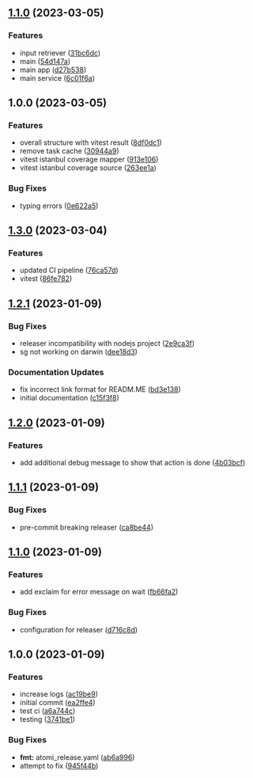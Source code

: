 ## [1.1.0](https://github.com/tr8team/test-sources/compare/v1.0.0...v1.1.0) (2023-03-05)


### Features

* input retriever ([31bc6dc](https://github.com/tr8team/test-sources/commit/31bc6dc3c3c4995c5b9146b7d68da787888bf852))
* main ([54d147a](https://github.com/tr8team/test-sources/commit/54d147a3e326080a0b3694efea5ff0f5f04692d5))
* main app ([d27b538](https://github.com/tr8team/test-sources/commit/d27b5389fdd6699b758499da3d8f8b020945c29c))
* main service ([6c01f6a](https://github.com/tr8team/test-sources/commit/6c01f6a877140db795fe3327d0608185378225b4))

## 1.0.0 (2023-03-05)


### Features

* overall structure with vitest result ([8df0dc1](https://github.com/tr8team/test-sources/commit/8df0dc17ba235cf46544082a7395efbeddb6045d))
* remove task cache ([30944a9](https://github.com/tr8team/test-sources/commit/30944a9060da12f47c52dd85468a0d80b127f72d))
* vitest istanbul coverage mapper ([913e106](https://github.com/tr8team/test-sources/commit/913e106733a35f1a4f6f9c9b77c2d7a2f2a96bd3))
* vitest istanbul coverage source ([263ee1a](https://github.com/tr8team/test-sources/commit/263ee1a724a93c904ed4856c55b8a462e0701157))


### Bug Fixes

* typing errors ([0e622a5](https://github.com/tr8team/test-sources/commit/0e622a554978bf921d7cf150f653bd8510094147))

## [1.3.0](https://github.com/tr8team/typescript-github-action-template/compare/v1.2.1...v1.3.0) (2023-03-04)


### Features

* updated CI pipeline ([76ca57d](https://github.com/tr8team/typescript-github-action-template/commit/76ca57d9691b3af4167c6331e6887b3217358929))
* vitest ([86fe782](https://github.com/tr8team/typescript-github-action-template/commit/86fe78263dfd0dce531abe900d13ad03221b5bca))

## [1.2.1](https://github.com/tr8team/typescript-github-action-template/compare/v1.2.0...v1.2.1) (2023-01-09)

### Bug Fixes

- releaser incompatibility with nodejs project ([2e9ca3f](https://github.com/tr8team/typescript-github-action-template/commit/2e9ca3f0f310c6a47743b4c88b05bc8bf6dcd130))
- sg not working on darwin ([dee18d3](https://github.com/tr8team/typescript-github-action-template/commit/dee18d34ead2c6a4e80e6376a3bdc059e581f0c6))

### Documentation Updates

- fix incorrect link format for READM.ME ([bd3e138](https://github.com/tr8team/typescript-github-action-template/commit/bd3e138f6faec4b8ddd0c9d4c78e307c73f3f760))
- initial documentation ([c15f3f8](https://github.com/tr8team/typescript-github-action-template/commit/c15f3f850876ae54f9fdca7b21bcfb7cc9fdeeff))

## [1.2.0](https://github.com/tr8team/typescript-github-action-template/compare/v1.1.1...v1.2.0) (2023-01-09)

### Features

- add additional debug message to show that action is done ([4b03bcf](https://github.com/tr8team/typescript-github-action-template/commit/4b03bcf8bb3f034e701be7a42db5ec167d3491b3))

## [1.1.1](https://github.com/tr8team/typescript-github-action-template/compare/v1.1.0...v1.1.1) (2023-01-09)

### Bug Fixes

- pre-commit breaking releaser ([ca8be44](https://github.com/tr8team/typescript-github-action-template/commit/ca8be441ab82f89809dc7d3badba81a126c24fdd))

## [1.1.0](https://github.com/tr8team/typescript-github-action-template/compare/v1.0.0...v1.1.0) (2023-01-09)

### Features

- add exclaim for error message on wait ([fb66fa2](https://github.com/tr8team/typescript-github-action-template/commit/fb66fa2a95e502acb6908d261b803318363e0a38))

### Bug Fixes

- configuration for releaser ([d716c8d](https://github.com/tr8team/typescript-github-action-template/commit/d716c8d6e67169fa9b9e65b857479d0326df4eb8))

## 1.0.0 (2023-01-09)

### Features

- increase logs ([ac19be9](https://github.com/tr8team/typescript-github-action-template/commit/ac19be9879da236990b329d695fda1d0b4885e82))
- initial commit ([ea2ffe4](https://github.com/tr8team/typescript-github-action-template/commit/ea2ffe455d8d1270c80fdced90c235c048a28835))
- test ci ([a6a744c](https://github.com/tr8team/typescript-github-action-template/commit/a6a744c3fc11869287844fae5d7a5e3a88e475fb))
- testing ([3741be1](https://github.com/tr8team/typescript-github-action-template/commit/3741be1dd639f9c881e12baa5a5369f13a30ae86))

### Bug Fixes

- **fmt:** atomi_release.yaml ([ab6a996](https://github.com/tr8team/typescript-github-action-template/commit/ab6a9962dbf1d138a542a8baae3e36ce1bb53a36))
- attempt to fix ([945f44b](https://github.com/tr8team/typescript-github-action-template/commit/945f44b9a57cc57b8a0d08e3a38ac2c0baf6150f))

